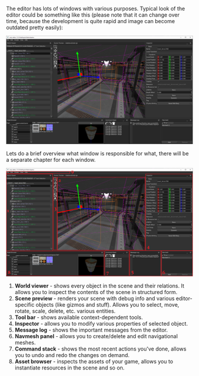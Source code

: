 The editor has lots of windows with various purposes. Typical look of the editor could be something like this
(please note that it can change over time, because the development is quite rapid and image can become outdated
pretty easily):

![Typical look](./typical_look.png)

Lets do a brief overview what window is responsible for what, there will be a separate chapter for each window.

![Windows](./overview.png)

1) **World viewer** - shows every object in the scene and their relations. It allows you to inspect the contents
of the scene in structured form.
2) **Scene preview** - renders your scene with debug info and various editor-specific objects (like gizmos and
stuff). Allows you to select, move, rotate, scale, delete, etc. various entities.
3) **Tool bar** - shows available context-dependent tools.
4) **Inspector** - allows you to modify various properties of selected object.
5) **Message log** - shows the important messages from the editor.
6) **Navmesh panel** - allows you to create/delete and edit navigational meshes.
7) **Command stack** - shows the most recent actions you've done, allows you to undo and redo the changes on demand.
8) **Asset browser** - inspects the assets of your game, allows you to instantiate resources in the scene and so on.